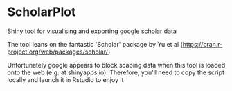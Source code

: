 # ScholarPlot
Shiny tool for visualising and exporting google scholar data

The tool leans on the fantastic 'Scholar' package by Yu et al (https://cran.r-project.org/web/packages/scholar/)

Unfortunately google appears to block scaping data when this tool is loaded onto the web (e.g. at shinyapps.io).
Therefore, you'll need to copy the script locally and launch it in Rstudio to enjoy it
